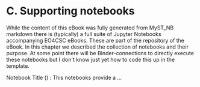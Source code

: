 
# C. Supporting notebooks

While the content of this eBook was fully generated from MyST_NB markdown there is (typically) a full suite of Jupyter Notebooks accompanying EO4CSC eBooks. These are part of the repository of the eBook. In this chapter we described the collection of notebooks and their purpose. At some point there will be Binder-connections to directly execute these notebooks but I don't know just yet how to code this up in the template.

Notebook Title ()
: This notebooks provide a ... 

